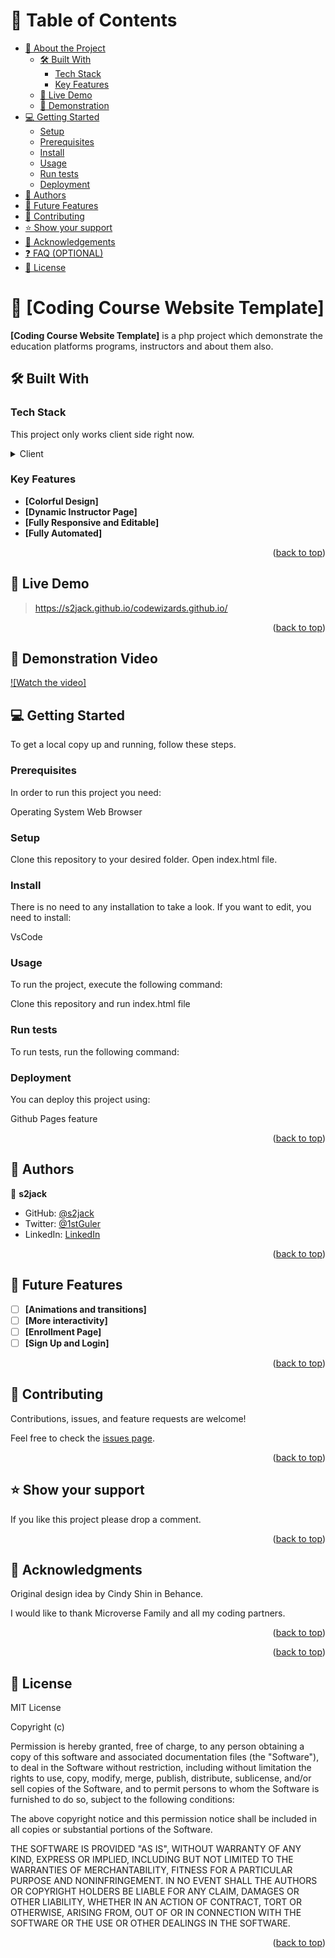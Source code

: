 # 📗 Table of Contents

- [📖 About the Project](#about-project)
  - [🛠 Built With](#built-with)
    - [Tech Stack](#tech-stack)
    - [Key Features](#key-features)
  - [🚀 Live Demo](#live-demo)
  - [:movie_camera: Demonstration](#demonstration)
- [💻 Getting Started](#getting-started)
  - [Setup](#setup)
  - [Prerequisites](#prerequisites)
  - [Install](#install)
  - [Usage](#usage)
  - [Run tests](#run-tests)
  - [Deployment](#triangular_flag_on_post-deployment)
- [👥 Authors](#authors)
- [🔭 Future Features](#future-features)
- [🤝 Contributing](#contributing)
- [⭐️ Show your support](#support)
- [🙏 Acknowledgements](#acknowledgements)
- [❓ FAQ (OPTIONAL)](#faq)
- [📝 License](#license)


# 📖 [Coding Course Website Template] <a name="about-project"></a>


**[Coding Course Website Template]** is a php project which demonstrate the education platforms programs, instructors and about them also. 
## 🛠 Built With <a name="built-with"></a>

### Tech Stack <a name="tech-stack"></a>

This project only works client side right now.

<details>
  <summary>Client</summary>
  <ul>
    <li><a href="https://microverse.org/">HTML & CSS &JavaScript</a></li>
  </ul>
</details>


### Key Features <a name="key-features"></a>


- **[Colorful Design]**
- **[Dynamic Instructor Page]**
- **[Fully Responsive and Editable]**
- **[Fully Automated]**


<p align="right">(<a href="#readme-top">back to top</a>)</p>


## 🚀 Live Demo <a name="live-demo"></a>

> <a href="https://s2jack.github.io/codewizards.github.io/">https://s2jack.github.io/codewizards.github.io/</a>

<p align="right">(<a href="#readme-top">back to top</a>)</p>

## :movie_camera: Demonstration Video <a name="demonstration"></a>

[![Watch the video]](https://www.loom.com/share/607eb173f9a941d5b61544ba48836632)


## 💻 Getting Started <a name="getting-started"></a>


To get a local copy up and running, follow these steps.

### Prerequisites

In order to run this project you need:

Operating System
Web Browser

### Setup

Clone this repository to your desired folder.
Open index.html file.


### Install

There is no need to any installation to take a look.
If you want to edit, you need to install:

VsCode

### Usage

To run the project, execute the following command:

Clone this repository and run index.html file


### Run tests

To run tests, run the following command:


### Deployment

You can deploy this project using:

Github Pages feature

<p align="right">(<a href="#readme-top">back to top</a>)</p>

## 👥 Authors <a name="authors"></a>


👤 **s2jack**

- GitHub: [@s2jack](https://github.com/s2jack)
- Twitter: [@1stGuler](https://twitter.com/1stGuler)
- LinkedIn: [LinkedIn](https://linkedin.com/in/selcuk-guler)

<p align="right">(<a href="#readme-top">back to top</a>)</p>

## 🔭 Future Features <a name="future-features"></a>


- [ ] **[Animations and transitions]**
- [ ] **[More interactivity]**
- [ ] **[Enrollment Page]**
- [ ] **[Sign Up and Login]**

<p align="right">(<a href="#readme-top">back to top</a>)</p>


## 🤝 Contributing <a name="contributing"></a>

Contributions, issues, and feature requests are welcome!

Feel free to check the [issues page](https://github.com/s2jack/codewizards.github.io/issues).

<p align="right">(<a href="#readme-top">back to top</a>)</p>


## ⭐️ Show your support <a name="support"></a>

If you like this project please drop a comment.

<p align="right">(<a href="#readme-top">back to top</a>)</p>


## 🙏 Acknowledgments <a name="acknowledgements"></a>
Original design idea by Cindy Shin in Behance.

I would like to thank Microverse Family and all my coding partners.

<p align="right">(<a href="#readme-top">back to top</a>)</p>



<p align="right">(<a href="#readme-top">back to top</a>)</p>


## 📝 License <a name="license"></a>

MIT License

Copyright (c) 

Permission is hereby granted, free of charge, to any person obtaining a copy
of this software and associated documentation files (the "Software"), to deal
in the Software without restriction, including without limitation the rights
to use, copy, modify, merge, publish, distribute, sublicense, and/or sell
copies of the Software, and to permit persons to whom the Software is
furnished to do so, subject to the following conditions:

The above copyright notice and this permission notice shall be included in all
copies or substantial portions of the Software.

THE SOFTWARE IS PROVIDED "AS IS", WITHOUT WARRANTY OF ANY KIND, EXPRESS OR
IMPLIED, INCLUDING BUT NOT LIMITED TO THE WARRANTIES OF MERCHANTABILITY,
FITNESS FOR A PARTICULAR PURPOSE AND NONINFRINGEMENT. IN NO EVENT SHALL THE
AUTHORS OR COPYRIGHT HOLDERS BE LIABLE FOR ANY CLAIM, DAMAGES OR OTHER
LIABILITY, WHETHER IN AN ACTION OF CONTRACT, TORT OR OTHERWISE, ARISING FROM,
OUT OF OR IN CONNECTION WITH THE SOFTWARE OR THE USE OR OTHER DEALINGS IN THE
SOFTWARE.

<p align="right">(<a href="#readme-top">back to top</a>)</p>
